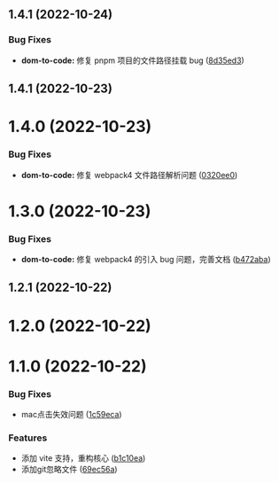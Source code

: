 ## 1.4.1 (2022-10-24)


### Bug Fixes

* **dom-to-code:** 修复 pnpm 项目的文件路径挂载 bug ([8d35ed3](https://github.com/better-tcy/dom-to-code/commit/8d35ed31d77d3a66e8fe4d23a430801ca8ccb1b8))



## 1.4.1 (2022-10-23)



# 1.4.0 (2022-10-23)


### Bug Fixes

* **dom-to-code:** 修复 webpack4  文件路径解析问题 ([0320ee0](https://github.com/better-tcy/dom-to-code/commit/0320ee0f2f25576ebfe525fab805fe5ba0a629d3))



# 1.3.0 (2022-10-23)


### Bug Fixes

* **dom-to-code:** 修复 webpack4 的引入 bug 问题，完善文档 ([b472aba](https://github.com/better-tcy/dom-to-code/commit/b472aba902b64ba6f747e48ecdcd8fccd9c28c94))



## 1.2.1 (2022-10-22)



# 1.2.0 (2022-10-22)



# 1.1.0 (2022-10-22)


### Bug Fixes

* mac点击失效问题 ([1c59eca](https://github.com/better-tcy/dom-to-code/commit/1c59ecac815702ea347305c29d27fbb3f66ccdd9))


### Features

* 添加 vite 支持，重构核心 ([b1c10ea](https://github.com/better-tcy/dom-to-code/commit/b1c10ea1879db4369e9283147a86e3e4bebe9cb9))
* 添加git忽略文件 ([69ec56a](https://github.com/better-tcy/dom-to-code/commit/69ec56a8598e72b371cbea603281166066c8c316))



